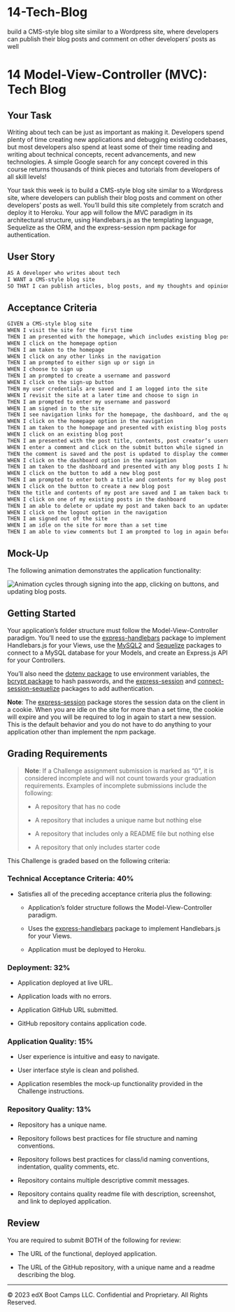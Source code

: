 # 14-Tech-Blog
build a CMS-style blog site similar to a Wordpress site, where developers can publish their blog posts and comment on other developers’ posts as well

# 14 Model-View-Controller (MVC): Tech Blog

## Your Task

Writing about tech can be just as important as making it. Developers spend plenty of time creating new applications and debugging existing codebases, but most developers also spend at least some of their time reading and writing about technical concepts, recent advancements, and new technologies. A simple Google search for any concept covered in this course returns thousands of think pieces and tutorials from developers of all skill levels!

Your task this week is to build a CMS-style blog site similar to a Wordpress site, where developers can publish their blog posts and comment on other developers’ posts as well. You’ll build this site completely from scratch and deploy it to Heroku. Your app will follow the MVC paradigm in its architectural structure, using Handlebars.js as the templating language, Sequelize as the ORM, and the express-session npm package for authentication.

## User Story

```md
AS A developer who writes about tech
I WANT a CMS-style blog site
SO THAT I can publish articles, blog posts, and my thoughts and opinions
```

## Acceptance Criteria

```md
GIVEN a CMS-style blog site
WHEN I visit the site for the first time
THEN I am presented with the homepage, which includes existing blog posts if any have been posted; navigation links for the homepage and the dashboard; and the option to log in
WHEN I click on the homepage option
THEN I am taken to the homepage
WHEN I click on any other links in the navigation
THEN I am prompted to either sign up or sign in
WHEN I choose to sign up
THEN I am prompted to create a username and password
WHEN I click on the sign-up button
THEN my user credentials are saved and I am logged into the site
WHEN I revisit the site at a later time and choose to sign in
THEN I am prompted to enter my username and password
WHEN I am signed in to the site
THEN I see navigation links for the homepage, the dashboard, and the option to log out
WHEN I click on the homepage option in the navigation
THEN I am taken to the homepage and presented with existing blog posts that include the post title and the date created
WHEN I click on an existing blog post
THEN I am presented with the post title, contents, post creator’s username, and date created for that post and have the option to leave a comment
WHEN I enter a comment and click on the submit button while signed in
THEN the comment is saved and the post is updated to display the comment, the comment creator’s username, and the date created
WHEN I click on the dashboard option in the navigation
THEN I am taken to the dashboard and presented with any blog posts I have already created and the option to add a new blog post
WHEN I click on the button to add a new blog post
THEN I am prompted to enter both a title and contents for my blog post
WHEN I click on the button to create a new blog post
THEN the title and contents of my post are saved and I am taken back to an updated dashboard with my new blog post
WHEN I click on one of my existing posts in the dashboard
THEN I am able to delete or update my post and taken back to an updated dashboard
WHEN I click on the logout option in the navigation
THEN I am signed out of the site
WHEN I am idle on the site for more than a set time
THEN I am able to view comments but I am prompted to log in again before I can add, update, or delete comments
```

## Mock-Up

The following animation demonstrates the application functionality:

![Animation cycles through signing into the app, clicking on buttons, and updating blog posts.](./Assets/14-mvc-homework-demo-01.gif) 

## Getting Started

Your application’s folder structure must follow the Model-View-Controller paradigm. You’ll need to use the [express-handlebars](https://www.npmjs.com/package/express-handlebars) package to implement Handlebars.js for your Views, use the [MySQL2](https://www.npmjs.com/package/mysql2) and [Sequelize](https://www.npmjs.com/package/sequelize) packages to connect to a MySQL database for your Models, and create an Express.js API for your Controllers.

You’ll also need the [dotenv package](https://www.npmjs.com/package/dotenv) to use environment variables, the [bcrypt package](https://www.npmjs.com/package/bcrypt) to hash passwords, and the [express-session](https://www.npmjs.com/package/express-session) and [connect-session-sequelize](https://www.npmjs.com/package/connect-session-sequelize) packages to add authentication.

**Note**: The [express-session](https://www.npmjs.com/package/express-session) package stores the session data on the client in a cookie. When you are idle on the site for more than a set time, the cookie will expire and you will be required to log in again to start a new session. This is the default behavior and you do not have to do anything to your application other than implement the npm package.

## Grading Requirements

> **Note**: If a Challenge assignment submission is marked as “0”, it is considered incomplete and will not count towards your graduation requirements. Examples of incomplete submissions include the following:
>
> * A repository that has no code
>
> * A repository that includes a unique name but nothing else
>
> * A repository that includes only a README file but nothing else
>
> * A repository that only includes starter code

This Challenge is graded based on the following criteria:

### Technical Acceptance Criteria: 40%

* Satisfies all of the preceding acceptance criteria plus the following:

    * Application’s folder structure follows the Model-View-Controller paradigm.

    * Uses the [express-handlebars](https://www.npmjs.com/package/express-handlebars) package to implement Handlebars.js for your Views.

    * Application must be deployed to Heroku.

### Deployment: 32%

* Application deployed at live URL.

* Application loads with no errors.

* Application GitHub URL submitted.

* GitHub repository contains application code.

### Application Quality: 15%

* User experience is intuitive and easy to navigate.

* User interface style is clean and polished.

* Application resembles the mock-up functionality provided in the Challenge instructions.

### Repository Quality: 13%

* Repository has a unique name.

* Repository follows best practices for file structure and naming conventions.

* Repository follows best practices for class/id naming conventions, indentation, quality comments, etc.

* Repository contains multiple descriptive commit messages.

* Repository contains quality readme file with description, screenshot, and link to deployed application.

## Review

You are required to submit BOTH of the following for review:

* The URL of the functional, deployed application.

* The URL of the GitHub repository, with a unique name and a readme describing the blog.

---
© 2023 edX Boot Camps LLC. Confidential and Proprietary. All Rights Reserved.
